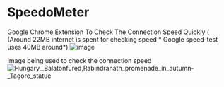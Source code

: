 # SpeedoMeter
Google Chrome Extension To Check The Connection Speed Quickly ( (Around 22MB internet is spent for checking speed * Google speed-test uses 40MB around*)
![image](https://github.com/Sohan-2001/SpeedoMeter/assets/112119230/78269e88-6247-41cf-8a9b-a7240cacdc08)

Image being used to check the connection speed
![Hungary,_Balatonfüred,_Rabindranath_promenade_in_autumn_-_Tagore_statue](https://github.com/Sohan-2001/SpeedoMeter/assets/112119230/9cd1667e-cc17-4ce7-abd4-18aadc61ee3c)
